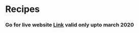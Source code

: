 # Recipes
### Go for live website [Link](https://fierce-ridge-59121.herokuapp.com/) valid only upto march 2020
